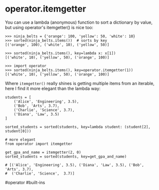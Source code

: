 # operator.itemgetter

You can use a lambda (anonymous) function to sort a dictionary by value, but using operator's itemgetter() is nice too:

```
>>> ninja_belts = {'orange': 100, 'yellow': 50, 'white': 10}
>>> sorted(ninja_belts.items())  # sorts by key
[('orange', 100), ('white', 10), ('yellow', 50)]

>>> sorted(ninja_belts.items(), key=lambda x: x[1])
[('white', 10), ('yellow', 50), ('orange', 100)]

>>> import operator
>>> sorted(ninja_belts.items(), key=operator.itemgetter(1))
[('white', 10), ('yellow', 50), ('orange', 100)]
```

Where `itemgetter()` really shines is getting multiple items from an iterable, here I find it more elegant than the lambda way:

```
students = [
    ('Alice', 'Engineering', 3.5),
    ('Bob', 'Arts', 3.7),
    ('Charlie', 'Science', 3.7),
    ('Diana', 'Law', 3.5)
]

sorted_students = sorted(students, key=lambda student: (student[2], student[0]))

# more elegant
from operator import itemgetter

get_gpa_and_name = itemgetter(2, 0)
sorted_students = sorted(students, key=get_gpa_and_name)

# [('Alice', 'Engineering', 3.5), ('Diana', 'Law', 3.5), ('Bob', 'Arts', 3.7),
#  ('Charlie', 'Science',  3.7)]
```

#operator #built-ins
